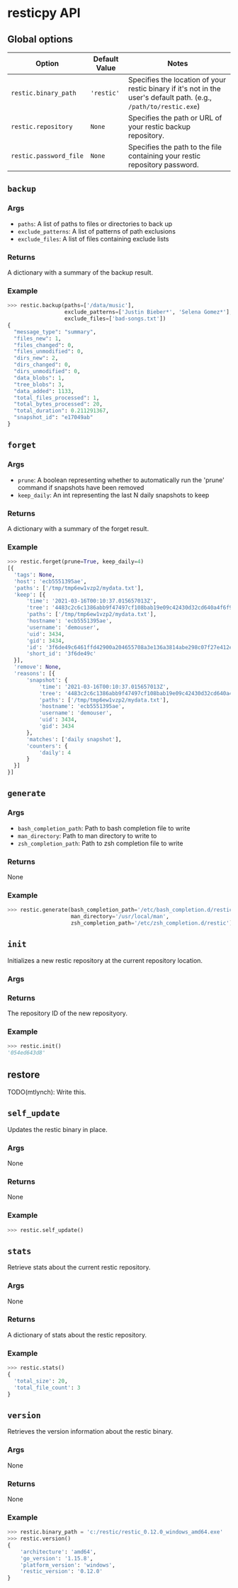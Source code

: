 # resticpy API

## Global options

| Option                   | Default Value | Notes |
|--------------------------|---------------|-------|
| `restic.binary_path`     | `'restic'`    | Specifies the location of your restic binary if it's not in the user's default path. (e.g., `/path/to/restic.exe`) |
| `restic.repository`      | `None`      | Specifies the path or URL of your restic backup repository. |
| `restic.password_file`   | `None`      | Specifies the path to the file containing your restic repository password. |

## `backup`

### Args

* `paths`: A list of paths to files or directories to back up
* `exclude_patterns`: A list of patterns of path exclusions
* `exclude_files`: A list of files containing exclude lists

### Returns

A dictionary with a summary of the backup result.

### Example

```python
>>> restic.backup(paths=['/data/music'],
                  exclude_patterns=['Justin Bieber*', 'Selena Gomez*'],
                  exclude_files=['bad-songs.txt'])
{
  "message_type": "summary",
  "files_new": 1,
  "files_changed": 0,
  "files_unmodified": 0,
  "dirs_new": 2,
  "dirs_changed": 0,
  "dirs_unmodified": 0,
  "data_blobs": 1,
  "tree_blobs": 3,
  "data_added": 1133,
  "total_files_processed": 1,
  "total_bytes_processed": 20,
  "total_duration": 0.211291367,
  "snapshot_id": "e17049ab"
}
```

## `forget`

### Args

* `prune`: A boolean representing whether to automatically run the 'prune' command if snapshots have been removed
* `keep_daily`: An int representing the last N daily snapshots to keep

### Returns

A dictionary with a summary of the forget result.

### Example

```python
>>> restic.forget(prune=True, keep_daily=4)
[{
  'tags': None,
  'host': 'ecb5551395ae',
  'paths': ['/tmp/tmp6ew1vzp2/mydata.txt'],
  'keep': [{
      'time': '2021-03-16T00:10:37.015657013Z',
      'tree': '4483c2c6c1386abb9f47497cf108bab19e09c42430d32cd640a4f6f97137841f',
      'paths': ['/tmp/tmp6ew1vzp2/mydata.txt'],
      'hostname': 'ecb5551395ae',
      'username': 'demouser',
      'uid': 3434,
      'gid': 3434,
      'id': '3f6de49c6461ffd42900a204655708a3e136a3814abe298c07f27e412e2b6a43',
      'short_id': '3f6de49c'
  }],
  'remove': None,
  'reasons': [{
      'snapshot': {
          'time': '2021-03-16T00:10:37.015657013Z',
          'tree': '4483c2c6c1386abb9f47497cf108bab19e09c42430d32cd640a4f6f97137841f',
          'paths': ['/tmp/tmp6ew1vzp2/mydata.txt'],
          'hostname': 'ecb5551395ae',
          'username': 'demouser',
          'uid': 3434,
          'gid': 3434
      },
      'matches': ['daily snapshot'],
      'counters': {
          'daily': 4
      }
  }]
}]
```

## `generate`

### Args

* `bash_completion_path`: Path to bash completion file to write
* `man_directory`: Path to man directory to write to
* `zsh_completion_path`: Path to zsh completion file to write

### Returns

None

### Example

```python
>>> restic.generate(bash_completion_path='/etc/bash_completion.d/restic',
                    man_directory='/usr/local/man',
                    zsh_completion_path='/etc/zsh_completion.d/restic')
```

## `init`

Initializes a new restic repository at the current repository location.

### Args

### Returns

The repository ID of the new reposityory.

### Example

```python
>>> restic.init()
'054ed643d8'
```

## restore

TODO(mtlynch): Write this.

## `self_update`

Updates the restic binary in place.

### Args

None

### Returns

None

### Example

```python
>>> restic.self_update()
```

## `stats`

Retrieve stats about the current restic repository.

### Args

None

### Returns

A dictionary of stats about the restic repository.

### Example

```python
>>> restic.stats()
{
  'total_size': 20,
  'total_file_count': 3
}
```

## `version`

Retrieves the version information about the restic binary.

### Args

None

### Returns

None

### Example

```python
>>> restic.binary_path = 'c:/restic/restic_0.12.0_windows_amd64.exe'
>>> restic.version()
{
    'architecture': 'amd64',
    'go_version': '1.15.8',
    'platform_version': 'windows',
    'restic_version': '0.12.0'
}
```
